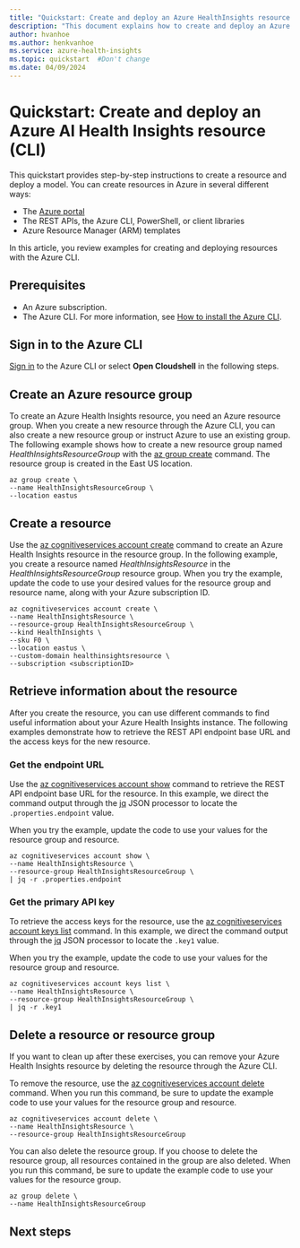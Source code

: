 ```yaml
---
title: "Quickstart: Create and deploy an Azure HealthInsights resource using CLI"
description: "This document explains how to create and deploy an Azure HealthInsights resource using CLI"
author: hvanhoe
ms.author: henkvanhoe
ms.service: azure-health-insights
ms.topic: quickstart  #Don't change
ms.date: 04/09/2024
---
```


# Quickstart: Create and deploy an Azure AI Health Insights resource (CLI)

This quickstart provides step-by-step instructions to create a resource and deploy a model. You can create resources in Azure in several different ways:

- The [Azure portal](https://portal.azure.com/)
- The REST APIs, the Azure CLI, PowerShell, or client libraries
- Azure Resource Manager (ARM) templates

In this article, you review examples for creating and deploying resources with the Azure CLI.

## Prerequisites

- An Azure subscription.
- The Azure CLI. For more information, see [How to install the Azure CLI](/cli/azure/install-azure-cli).

## Sign in to the Azure CLI

[Sign in](/cli/azure/authenticate-azure-cli) to the Azure CLI or select **Open Cloudshell** in the following steps.

## Create an Azure resource group

To create an Azure Health Insights resource, you need an Azure resource group. When you create a new resource through the Azure CLI, you can also create a new resource group or instruct Azure to use an existing group. The following example shows how to create a new resource group named _HealthInsightsResourceGroup_ with the [az group create](/cli/azure/group?view=azure-cli-latest&preserve-view=true#az-group-create) command. The resource group is created in the East US location. 

```azurecli
az group create \
--name HealthInsightsResourceGroup \
--location eastus
```

## Create a resource

Use the [az cognitiveservices account create](/cli/azure/cognitiveservices/account?view=azure-cli-latest&preserve-view=true#az-cognitiveservices-account-create) command to create an Azure Health Insights resource in the resource group. In the following example, you create a resource named _HealthInsightsResource_ in the _HealthInsightsResourceGroup_ resource group. When you try the example, update the code to use your desired values for the resource group and resource name, along with your Azure subscription ID.

```azurecli
az cognitiveservices account create \
--name HealthInsightsResource \
--resource-group HealthInsightsResourceGroup \
--kind HealthInsights \
--sku F0 \
--location eastus \
--custom-domain healthinsightsresource \
--subscription <subscriptionID>
```

## Retrieve information about the resource

After you create the resource, you can use different commands to find useful information about your Azure Health Insights instance. The following examples demonstrate how to retrieve the REST API endpoint base URL and the access keys for the new resource.

### Get the endpoint URL

Use the [az cognitiveservices account show](/cli/azure/cognitiveservices/account?view=azure-cli-latest&preserve-view=true#az-cognitiveservices-account-show) command to retrieve the REST API endpoint base URL for the resource. In this example, we direct the command output through the [jq](https://jqlang.github.io/jq/) JSON processor to locate the `.properties.endpoint` value.

When you try the example, update the code to use your values for the resource group and resource.

```azurecli
az cognitiveservices account show \
--name HealthInsightsResource \
--resource-group HealthInsightsResourceGroup \
| jq -r .properties.endpoint
```

### Get the primary API key

To retrieve the access keys for the resource, use the [az cognitiveservices account keys list](/cli/azure/cognitiveservices/account?view=azure-cli-latest&preserve-view=true#az-cognitiveservices-account-keys-list) command. In this example, we direct the command output through the [jq](https://jqlang.github.io/jq/) JSON processor to locate the `.key1` value.

When you try the example, update the code to use your values for the resource group and resource.

```azurecli
az cognitiveservices account keys list \
--name HealthInsightsResource \
--resource-group HealthInsightsResourceGroup \
| jq -r .key1
```

## Delete a resource or resource group

If you want to clean up after these exercises, you can remove your Azure Health Insights resource by deleting the resource through the Azure CLI. 

To remove the resource, use the [az cognitiveservices account delete](/cli/azure/cognitiveservices/account/deployment?view=azure-cli-latest&preserve-view=true#az-cognitiveservices-account-delete) command. When you run this command, be sure to update the example code to use your values for the resource group and resource.

```azurecli
az cognitiveservices account delete \
--name HealthInsightsResource \
--resource-group HealthInsightsResourceGroup
```

You can also delete the resource group. If you choose to delete the resource group, all resources contained in the group are also deleted. When you run this command, be sure to update the example code to use your values for the resource group.

```azurecli
az group delete \
--name HealthInsightsResourceGroup
```


## Next steps

<!---  Access Radiology Insights with the [REST API](get-started.md). --->
